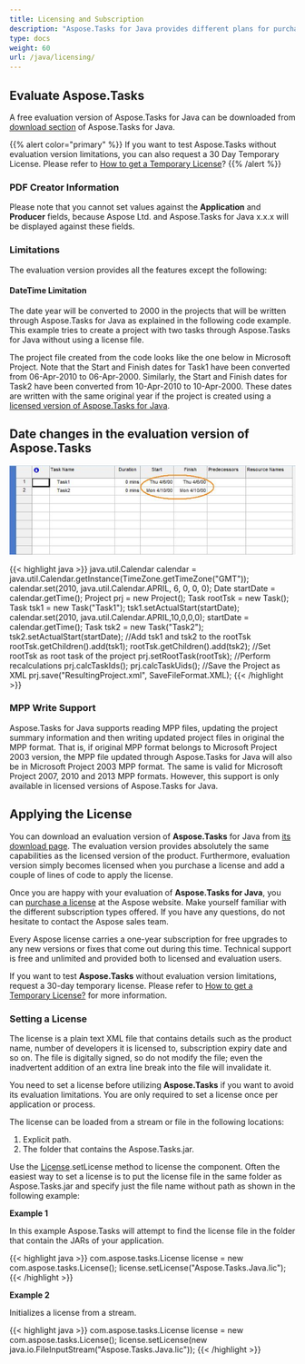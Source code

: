 ```yaml
---
title: Licensing and Subscription
description: "Aspose.Tasks for Java provides different plans for purchase or offers a Free Trial and a 30-day Temporary License for evaluation using Licensing policies."
type: docs
weight: 60
url: /java/licensing/
---
```


## **Evaluate Aspose.Tasks**
A free evaluation version of Aspose.Tasks for Java can be downloaded from [download section](https://downloads.aspose.com/tasks/java) of Aspose.Tasks for Java.

{{% alert color="primary" %}}
If you want to test Aspose.Tasks without evaluation version limitations, you can also request a 30 Day Temporary License. Please refer to [How to get a Temporary License](https://purchase.aspose.com/temporary-license)?
{{% /alert %}}

### **PDF Creator Information**
Please note that you cannot set values against the **Application** and **Producer** fields, because Aspose Ltd. and Aspose.Tasks for Java x.x.x will be displayed against these fields.

### **Limitations**
The evaluation version provides all the features except the following:

#### **DateTime Limitation**
The date year will be converted to 2000 in the projects that will be written through Aspose.Tasks for Java as explained in the following code example. This example tries to create a project with two tasks through Aspose.Tasks for Java without using a license file.

The project file created from the code looks like the one below in Microsoft Project. Note that the Start and Finish dates for Task1 have been converted from 06-Apr-2010 to 06-Apr-2000. Similarly, the Start and Finish dates for Task2 have been converted from 10-Apr-2010 to 10-Apr-2000. These dates are written with the same original year if the project is created using a [licensed version of Aspose.Tasks for Java](https://docs.aspose.com/tasks/java/licensing/#applying-the-license).

## **Date changes in the evaluation version of Aspose.Tasks** 

![changed dates in evaluated version of Aspose.Tasks for Java](licensing_1.png)

{{< highlight java >}}
java.util.Calendar calendar = java.util.Calendar.getInstance(TimeZone.getTimeZone("GMT"));
calendar.set(2010, java.util.Calendar.APRIL, 6, 0, 0, 0);
Date startDate = calendar.getTime();
Project prj = new Project();
Task rootTsk = new Task();
Task tsk1 = new Task("Task1");
tsk1.setActualStart(startDate);
calendar.set(2010, java.util.Calendar.APRIL,10,0,0,0);
startDate = calendar.getTime();
Task tsk2 = new Task("Task2");
tsk2.setActualStart(startDate);
//Add tsk1 and tsk2 to the rootTsk
rootTsk.getChildren().add(tsk1);
rootTsk.getChildren().add(tsk2);
//Set rootTsk as root task of the project
prj.setRootTask(rootTsk);
//Perform recalculations
prj.calcTaskIds();
prj.calcTaskUids();
//Save the Project as XML
prj.save("ResultingProject.xml", SaveFileFormat.XML);
{{< /highlight >}}

### **MPP Write Support**
Aspose.Tasks for Java supports reading MPP files, updating the project summary information and then writing updated project files in original the MPP format. That is, if original MPP format belongs to Microsoft Project 2003 version, the MPP file updated through Aspose.Tasks for Java will also be in Microsoft Project 2003 MPP format. The same is valid for Microsoft Project 2007, 2010 and 2013 MPP formats. However, this support is only available in licensed versions of Aspose.Tasks for Java.

## **Applying the License**
You can download an evaluation version of **Aspose.Tasks** for Java from [its download page](https://downloads.aspose.com/tasks/java). The evaluation version provides absolutely the same capabilities as the licensed version of the product. Furthermore, evaluation version simply becomes licensed when you purchase a license and add a couple of lines of code to apply the license.

Once you are happy with your evaluation of **Aspose.Tasks for Java**, you can [purchase a license](https://purchase.aspose.com/buy) at the Aspose website. Make yourself familiar with the different subscription types offered. If you have any questions, do not hesitate to contact the Aspose sales team.

Every Aspose license carries a one-year subscription for free upgrades to any new versions or fixes that come out during this time. Technical support is free and unlimited and provided both to licensed and evaluation users.

If you want to test **Aspose.Tasks** without evaluation version limitations, request a 30-day temporary license. Please refer to [How to get a Temporary License?](https://purchase.aspose.com/temporary-license) for more information.

### **Setting a License**
The license is a plain text XML file that contains details such as the product name, number of developers it is licensed to, subscription expiry date and so on. The file is digitally signed, so do not modify the file; even the inadvertent addition of an extra line break into the file will invalidate it.

You need to set a license before utilizing **Aspose.Tasks** if you want to avoid its evaluation limitations. You are only required to set a license once per application or process.

The license can be loaded from a stream or file in the following locations:

1. Explicit path.
2. The folder that contains the Aspose.Tasks.jar.

Use the [License](https://apireference.aspose.com/tasks/java/com.aspose.tasks/license).setLicense method to license the component. Often the easiest way to set a license is to put the license file in the same folder as Aspose.Tasks.jar and specify just the file name without path as shown in the following example:

**Example 1**

In this example Aspose.Tasks will attempt to find the license file in the folder that contain the JARs of your application.

{{< highlight java >}}
com.aspose.tasks.License license = new com.aspose.tasks.License();
license.setLicense("Aspose.Tasks.Java.lic");
{{< /highlight >}}

**Example 2**

Initializes a license from a stream.

{{< highlight java >}}
com.aspose.tasks.License license = new com.aspose.tasks.License();
license.setLicense(new java.io.FileInputStream("Aspose.Tasks.Java.lic"));
{{< /highlight >}}
